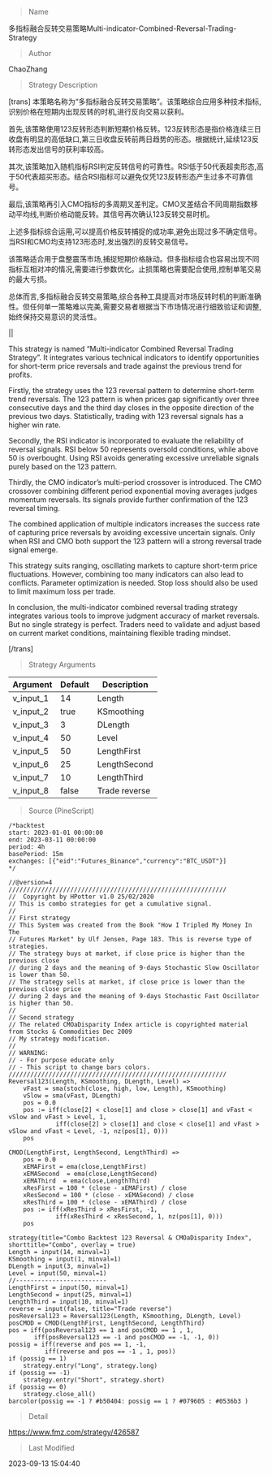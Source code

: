 
> Name

多指标融合反转交易策略Multi-indicator-Combined-Reversal-Trading-Strategy

> Author

ChaoZhang

> Strategy Description


[trans]
本策略名称为“多指标融合反转交易策略”。该策略综合应用多种技术指标,识别价格在短期内出现反转的时机,进行反向交易以获利。

首先,该策略使用123反转形态判断短期价格反转。123反转形态是指价格连续三日收盘有明显的高低缺口,第三日收盘反转前两日趋势的形态。根据统计,延续123反转形态发出信号的获利率较高。

其次,该策略加入随机指标RSI判定反转信号的可靠性。RSI低于50代表超卖形态,高于50代表超买形态。结合RSI指标可以避免仅凭123反转形态产生过多不可靠信号。

最后,该策略再引入CMO指标的多周期叉差判定。CMO叉差结合不同周期指数移动平均线,判断价格动能反转。其信号再次确认123反转交易时机。

上述多指标综合运用,可以提高价格反转捕捉的成功率,避免出现过多不确定信号。当RSI和CMO均支持123形态时,发出强烈的反转交易信号。

该策略适合用于盘整震荡市场,捕捉短期价格脉动。但多指标组合也容易出现不同指标互相对冲的情况,需要进行参数优化。止损策略也需要配合使用,控制单笔交易的最大亏损。

总体而言,多指标融合反转交易策略,综合各种工具提高对市场反转时机的判断准确性。但任何单一策略难以完美,需要交易者根据当下市场情况进行细致验证和调整,始终保持交易意识的灵活性。


||

This strategy is named “Multi-indicator Combined Reversal Trading Strategy”. It integrates various technical indicators to identify opportunities for short-term price reversals and trade against the previous trend for profits.

Firstly, the strategy uses the 123 reversal pattern to determine short-term trend reversals. The 123 pattern is when prices gap significantly over three consecutive days and the third day closes in the opposite direction of the previous two days. Statistically, trading with 123 reversal signals has a higher win rate.

Secondly, the RSI indicator is incorporated to evaluate the reliability of reversal signals. RSI below 50 represents oversold conditions, while above 50 is overbought. Using RSI avoids generating excessive unreliable signals purely based on the 123 pattern.

Thirdly, the CMO indicator’s multi-period crossover is introduced. The CMO crossover combining different period exponential moving averages judges momentum reversals. Its signals provide further confirmation of the 123 reversal timing.

The combined application of multiple indicators increases the success rate of capturing price reversals by avoiding excessive uncertain signals. Only when RSI and CMO both support the 123 pattern will a strong reversal trade signal emerge.

This strategy suits ranging, oscillating markets to capture short-term price fluctuations. However, combining too many indicators can also lead to conflicts. Parameter optimization is needed. Stop loss should also be used to limit maximum loss per trade.

In conclusion, the multi-indicator combined reversal trading strategy integrates various tools to improve judgment accuracy of market reversals. But no single strategy is perfect. Traders need to validate and adjust based on current market conditions, maintaining flexible trading mindset.

[/trans]

> Strategy Arguments



|Argument|Default|Description|
|----|----|----|
|v_input_1|14|Length|
|v_input_2|true|KSmoothing|
|v_input_3|3|DLength|
|v_input_4|50|Level|
|v_input_5|50|LengthFirst|
|v_input_6|25|LengthSecond|
|v_input_7|10|LengthThird|
|v_input_8|false|Trade reverse|


> Source (PineScript)

``` pinescript
/*backtest
start: 2023-01-01 00:00:00
end: 2023-03-11 00:00:00
period: 4h
basePeriod: 15m
exchanges: [{"eid":"Futures_Binance","currency":"BTC_USDT"}]
*/

//@version=4
////////////////////////////////////////////////////////////
//  Copyright by HPotter v1.0 25/02/2020
// This is combo strategies for get a cumulative signal. 
//
// First strategy
// This System was created from the Book "How I Tripled My Money In The 
// Futures Market" by Ulf Jensen, Page 183. This is reverse type of strategies.
// The strategy buys at market, if close price is higher than the previous close 
// during 2 days and the meaning of 9-days Stochastic Slow Oscillator is lower than 50. 
// The strategy sells at market, if close price is lower than the previous close price 
// during 2 days and the meaning of 9-days Stochastic Fast Oscillator is higher than 50.
//
// Second strategy
// The related CMOaDisparity Index article is copyrighted material from Stocks & Commodities Dec 2009
// My strategy modification.
//
// WARNING:
// - For purpose educate only
// - This script to change bars colors.
////////////////////////////////////////////////////////////
Reversal123(Length, KSmoothing, DLength, Level) =>
    vFast = sma(stoch(close, high, low, Length), KSmoothing) 
    vSlow = sma(vFast, DLength)
    pos = 0.0
    pos := iff(close[2] < close[1] and close > close[1] and vFast < vSlow and vFast > Level, 1,
	         iff(close[2] > close[1] and close < close[1] and vFast > vSlow and vFast < Level, -1, nz(pos[1], 0))) 
	pos

CMOD(LengthFirst, LengthSecond, LengthThird) =>
    pos = 0.0
    xEMAFirst = ema(close,LengthFirst)
    xEMASecond  = ema(close,LengthSecond)
    xEMAThird  = ema(close,LengthThird)
    xResFirst = 100 * (close - xEMAFirst) / close
    xResSecond = 100 * (close - xEMASecond) / close
    xResThird = 100 * (close - xEMAThird) / close
    pos := iff(xResThird > xResFirst, -1,
             iff(xResThird < xResSecond, 1, nz(pos[1], 0)))     
    pos

strategy(title="Combo Backtest 123 Reversal & CMOaDisparity Index", shorttitle="Combo", overlay = true)
Length = input(14, minval=1)
KSmoothing = input(1, minval=1)
DLength = input(3, minval=1)
Level = input(50, minval=1)
//-------------------------
LengthFirst = input(50, minval=1)
LengthSecond = input(25, minval=1)
LengthThird = input(10, minval=1)
reverse = input(false, title="Trade reverse")
posReversal123 = Reversal123(Length, KSmoothing, DLength, Level)
posCMOD = CMOD(LengthFirst, LengthSecond, LengthThird)
pos = iff(posReversal123 == 1 and posCMOD == 1 , 1,
	   iff(posReversal123 == -1 and posCMOD == -1, -1, 0)) 
possig = iff(reverse and pos == 1, -1,
          iff(reverse and pos == -1 , 1, pos))	   
if (possig == 1) 
    strategy.entry("Long", strategy.long)
if (possig == -1)
    strategy.entry("Short", strategy.short)	 
if (possig == 0) 
    strategy.close_all()
barcolor(possig == -1 ? #b50404: possig == 1 ? #079605 : #0536b3 )
```

> Detail

https://www.fmz.com/strategy/426587

> Last Modified

2023-09-13 15:04:40

